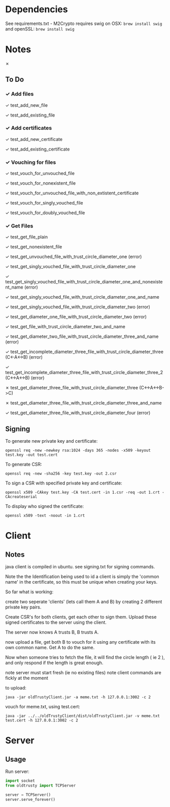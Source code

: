 # Dependencies

See requirements.txt - M2Crypto requires swig on OSX: `brew install swig` and openSSL: `brew install swig`

# Notes

✗

## To Do

### ✓ Add files

✓ test_add_new_file

✓ test_add_existing_file

### ✓ Add certificates

✓ test_add_new_certificate

✓ test_add_existing_certificate

### ✓ Vouching for files

✓ test_vouch_for_unvouched_file

✓ test_vouch_for_nonexistent_file

✓ test_vouch_for_unvouched_file_with_non_extistent_certificate

✓ test_vouch_for_singly_vouched_file

✓ test_vouch_for_doubly_vouched_file

### ✓ Get Files

✓ test_get_file_plain

✓ test_get_nonexistent_file

✓ test_get_unvouched_file_with_trust_circle_diameter_one (error)


✓ test_get_singly_vouched_file_with_trust_circle_diameter_one

✓ test_get_singly_vouched_file_with_trust_circle_diameter_one_and_nonexistent_name (error)

✓ test_get_singly_vouched_file_with_trust_circle_diameter_one_and_name

✓ test_get_singly_vouched_file_with_trust_circle_diameter_two (error)


✓ test_get_diameter_one_file_with_trust_circle_diameter_two (error)

✓ test_get_file_with_trust_circle_diameter_two_and_name

✓ test_get_diameter_two_file_with_trust_circle_diameter_three_and_name (error)


✓ test_get_incomplete_diameter_three_file_with_trust_circle_diameter_three (C<-A<->B) (error)

✓ test_get_incomplete_diameter_three_file_with_trust_circle_diameter_three_2 (C<->A<->B) (error)

✗ test_get_diameter_three_file_with_trust_circle_diameter_three (C<->A<->B->C)

✗ test_get_diameter_three_file_with_trust_circle_diameter_three_and_name

✓ test_get_diameter_three_file_with_trust_circle_diameter_four (error)



## Signing

To generate new private key and certificate:

```
openssl req -new -newkey rsa:1024 -days 365 -nodes -x509 -keyout test.key -out test.cert
```

To generate CSR:

```
openssl req -new -sha256 -key test.key -out 2.csr
```

To sign a CSR with specified private key and certificate:

```
openssl x509 -CAkey test.key -CA test.cert -in 1.csr -req -out 1.crt -CAcreateserial
```

To display who signed the certificate:

```
openssl x509 -text -noout -in 1.crt
```

# Client

## Notes

java client is compiled in ubuntu. see signing.txt for signing commands.

Note the the Identification being used to id a client is simply the 'common name' in the certificate, so this must be unique when creating your keys.

So far what is working:

create two seperate 'clients' (lets call them A and B) by creating 2 different private key pairs.

Create CSR's for both clients, get each other to sign them. Upload these signed certificates to the server using the client.

The server now knows A trusts B, B trusts A.

now upload a file, get both B to vouch for it using any certificate with its own common name. Get A to do the same.

Now when someone tries to fetch the file, it will find the circle length ( ie 2 ), and only respond if the length is great enough.

note server must start fresh (ie no existing files)
note client commands are fickly at the moment

to upload:

```
java -jar oldTrustyClient.jar -a meme.txt -h 127.0.0.1:3002 -c 2
```

vouch for meme.txt, using test.cert:

```
java -jar ../../oldTrustyClient/dist/oldTrustyClient.jar -v meme.txt test.cert -h 127.0.0.1:3002 -c 2
```

# Server

## Usage

Run server:

```python
import socket
from oldtrusty import TCPServer

server = TCPServer()
server.serve_forever()
```

